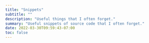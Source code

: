 ```yaml
---
title: "Snippets"
subtitle: ""
description: "Useful things that I often forget."
summary: "Useful snippets of source code that I often forget."
date: 2022-03-30T09:59:43-07:00
toc: false
---
```

